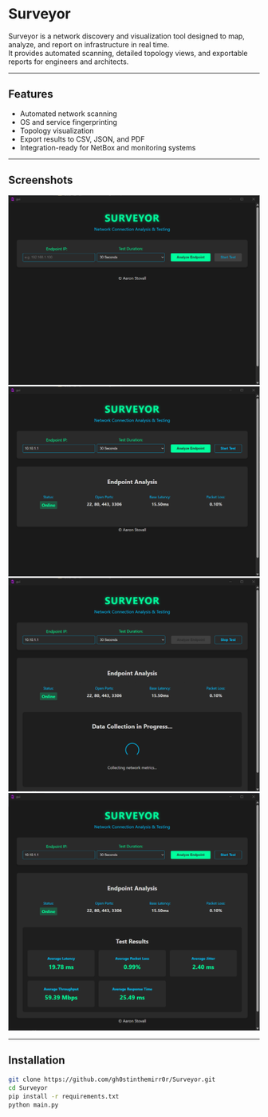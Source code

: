 # Surveyor

Surveyor is a network discovery and visualization tool designed to map, analyze, and report on infrastructure in real time.  
It provides automated scanning, detailed topology views, and exportable reports for engineers and architects.  

---

## Features

- Automated network scanning  
- OS and service fingerprinting  
- Topology visualization  
- Export results to CSV, JSON, and PDF  
- Integration-ready for NetBox and monitoring systems  

---

## Screenshots

![Surveyor Screenshot 01](https://github.com/gh0stinthemirr0r/Surveyor/blob/main/screenshots/Surveyor_screenshot01.png?raw=true)  
![Surveyor Screenshot 02](https://github.com/gh0stinthemirr0r/Surveyor/blob/main/screenshots/Surveyor_screenshot02.png?raw=true)  
![Surveyor Screenshot 03](https://github.com/gh0stinthemirr0r/Surveyor/blob/main/screenshots/Surveyor_screenshot03.png?raw=true)  
![Surveyor Screenshot 04](https://github.com/gh0stinthemirr0r/Surveyor/blob/main/screenshots/Surveyor_screenshot04.png?raw=true)  

---

## Installation

```bash
git clone https://github.com/gh0stinthemirr0r/Surveyor.git
cd Surveyor
pip install -r requirements.txt
python main.py
